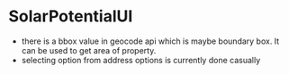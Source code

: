 # SolarPotentialUI
* there is a bbox value in geocode api which is maybe boundary box. It can be used to get area of property. 
* selecting option from address options is currently done casually